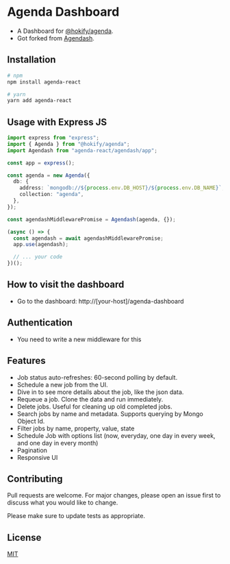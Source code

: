 # Agenda Dashboard

- A Dashboard for [@hokify/agenda](https://github.com/hokify/agenda).
- Got forked from [Agendash](https://github.com/agenda/agendash).

## Installation

```bash
# npm
npm install agenda-react

# yarn
yarn add agenda-react
```

## Usage with Express JS

```typescript
import express from "express";
import { Agenda } from "@hokify/agenda";
import Agendash from "agenda-react/agendash/app";

const app = express();

const agenda = new Agenda({
  db: {
    address: `mongodb://${process.env.DB_HOST}/${process.env.DB_NAME}`,
    collection: "agenda",
  },
});

const agendashMiddlewarePromise = Agendash(agenda, {});

(async () => {
  const agendash = await agendashMiddlewarePromise;
  app.use(agendash);

  // ... your code
})();
```

## How to visit the dashboard

- Go to the dashboard: http://[your-host]/agenda-dashboard

## Authentication

- You need to write a new middleware for this

## Features

- Job status auto-refreshes: 60-second polling by default.
- Schedule a new job from the UI.
- Dive in to see more details about the job, like the json data.
- Requeue a job. Clone the data and run immediately.
- Delete jobs. Useful for cleaning up old completed jobs.
- Search jobs by name and metadata. Supports querying by Mongo Object Id.
- Filter jobs by name, property, value, state
- Schedule Job with options list (now, everyday, one day in every week, and one day in every month)
- Pagination
- Responsive UI

## Contributing

Pull requests are welcome. For major changes, please open an issue first
to discuss what you would like to change.

Please make sure to update tests as appropriate.

## License

[MIT](https://github.com/hoang-minh-ekn/agendash/blob/master/LICENSE)
